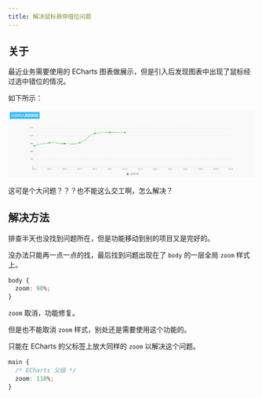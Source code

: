 ```yaml
---
title: 解决鼠标悬停借位问题
---
```


## 关于

最近业务需要使用的 ECharts 图表做展示，但是引入后发现图表中出现了鼠标经过选中错位的情况。

如下所示：

![](./images/echarts-malposition/GIF%202021-9-26%2018-32-51.gif)

这可是个大问题？？？也不能这么交工啊，怎么解决？

## 解决方法

排查半天也没找到问题所在，但是功能移动到别的项目又是完好的。

没办法只能再一点一点的找，最后找到问题出现在了 `body` 的一层全局 `zoom` 样式上。

```css
body {
  zoom: 90%;
}
```

`zoom` 取消，功能修复。

但是也不能取消 `zoom` 样式，别处还是需要使用这个功能的。

只能在 ECharts 的父标签上放大同样的 `zoom` 以解决这个问题。

```css
main {
  /* ECharts 父级 */
  zoom: 110%;
}
```

